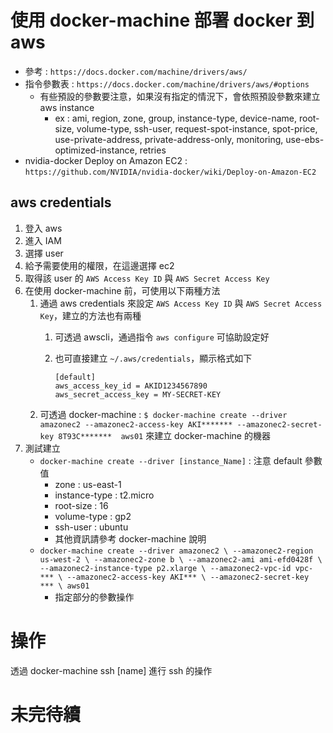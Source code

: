# 使用 docker-machine 部署 docker 到 aws

- 參考 : `https://docs.docker.com/machine/drivers/aws/`
- 指令參數表 : `https://docs.docker.com/machine/drivers/aws/#options`
	- 有些預設的參數要注意，如果沒有指定的情況下，會依照預設參數來建立 aws instance
		- ex : ami, region, zone, group, instance-type, device-name, root-size, volume-type, ssh-user, request-spot-instance, spot-price, use-private-address, private-address-only, monitoring, use-ebs-optimized-instance, retries
- nvidia-docker Deploy on Amazon EC2 : `https://github.com/NVIDIA/nvidia-docker/wiki/Deploy-on-Amazon-EC2`

## aws credentials
1. 登入 aws
2. 進入 IAM
3. 選擇 user
4. 給予需要使用的權限，在這邊選擇 ec2
5. 取得該 user 的 `AWS Access Key ID` 與 `AWS Secret Access Key`
6. 在使用 docker-machine 前，可使用以下兩種方法
	1. 通過 aws credentials 來設定 `AWS Access Key ID` 與 `AWS Secret Access Key`，建立的方法也有兩種
		1. 可透過 awscli，通過指令 `aws configure` 可協助設定好
		2. 也可直接建立 `~/.aws/credentials`，顯示格式如下
		
			```
			[default]
			aws_access_key_id = AKID1234567890
			aws_secret_access_key = MY-SECRET-KEY
			```
	2. 可透過 docker-machine : `$ docker-machine create --driver amazonec2 --amazonec2-access-key AKI******* --amazonec2-secret-key 8T93C*******  aws01` 來建立 docker-machine 的機器 
7. 測試建立
	- `docker-machine create --driver [instance_Name]` : 注意 default 參數值
		- zone : us-east-1
		- instance-type : t2.micro
		- root-size : 16
		- volume-type : gp2
		- ssh-user : ubuntu
		- 其他資訊請參考 docker-machine 說明
	- `docker-machine create --driver amazonec2 \
                      --amazonec2-region us-west-2 \
                      --amazonec2-zone b \
                      --amazonec2-ami ami-efd0428f \
                      --amazonec2-instance-type p2.xlarge \
                      --amazonec2-vpc-id vpc-*** \
                      --amazonec2-access-key AKI*** \
                      --amazonec2-secret-key *** \
                      aws01`
	    - 指定部分的參數操作

# 操作

透過 docker-machine ssh [name] 進行 ssh 的操作
# 未完待續